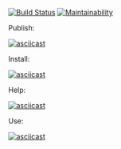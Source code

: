 [![Build Status](https://travis-ci.com/robinsout/frontend-project-lvl2.svg?branch=master)](https://travis-ci.com/robinsout/frontend-project-lvl2)
[![Maintainability](https://api.codeclimate.com/v1/badges/1a0dd3cd35fbcf3f3b6e/maintainability)](https://codeclimate.com/github/robinsout/frontend-project-lvl2/maintainability)

Publish:

[![asciicast](https://asciinema.org/a/1QnKEMA83ocht9Tzyt9S2GyXb.svg)](https://asciinema.org/a/1QnKEMA83ocht9Tzyt9S2GyXb)

Install:

[![asciicast](https://asciinema.org/a/ymu3m8PQQsce2EQRDWXiY88vK.svg)](https://asciinema.org/a/ymu3m8PQQsce2EQRDWXiY88vK)

Help:

[![asciicast](https://asciinema.org/a/1aiZsEWyqEx3QwWQfI585aePf.svg)](https://asciinema.org/a/1aiZsEWyqEx3QwWQfI585aePf)

Use:

[![asciicast](https://asciinema.org/a/KWJYilWRwFmL5kHWcbxR7z4BI.svg)](https://asciinema.org/a/KWJYilWRwFmL5kHWcbxR7z4BI)